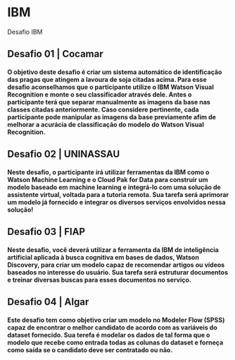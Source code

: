 # IBM
 Desafio IBM

## Desafio 01 | Cocamar
#### O objetivo deste desafio é criar um sistema automático de identificação das pragas que atingem a lavoura de soja citadas acima. Para esse desafio aconselhamos que o participante utilize o IBM Watson Visual Recognition e monte o seu classificador através dele. Antes o participante terá que separar manualmente as imagens da base nas classes citadas anteriormente. Caso considere pertinente, cada participante pode manipular as imagens da base previamente afim de melhorar a acurácia de classificação do modelo do Watson Visual Recognition.

## Desafio 02 | UNINASSAU
#### Neste desafio, o participante irá utilizar ferramentas da IBM como o Watson Machine Learning e o Cloud Pak for Data para construir um modelo baseado em machine learning e integrá-lo com uma solução de assistente virtual, voltada para a tutoria remota. Sua tarefa será aprimorar um modelo já fornecido e integrar os diversos serviços envolvidos nessa solução!

## Desafio 03 | FIAP
#### Neste desafio, você deverá utilizar a ferramenta da IBM de inteligência artificial aplicada à busca cognitiva em bases de dados, Watson Discovery, para criar um modelo capaz de recomendar artigos ou vídeos baseados no interesse do usuário. Sua tarefa será estruturar documentos e treinar diversas buscas para esses documentos no serviço.

## Desafio 04 | Algar
#### Este desafio tem como objetivo criar um modelo no Modeler Flow (SPSS) capaz de encontrar o melhor candidato de acordo com as variáveis do dataset fornecido. Sua terefa é modelar os dados de tal forma que o modelo que recebe como entrada todas as colunas do dataset e forneça como saída se o candidato deve ser contratado ou não.
